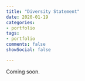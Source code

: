 ```yaml
---
title: "Diversity Statement"
date: 2020-01-19
categories:
- portfolio
tags:
- portfolio
comments: false
showSocial: false

---
```


<!--more-->
Coming soon.



